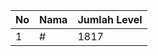 | No | Nama            | Jumlah Level |
|----|-----------------|--------------|
| 1  | #    |    1817        |
